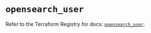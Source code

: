 # `opensearch_user`

Refer to the Terraform Registry for docs: [`opensearch_user`](https://registry.terraform.io/providers/ferlab-ste-justine/opensearch/0.1.0/docs/resources/user).
